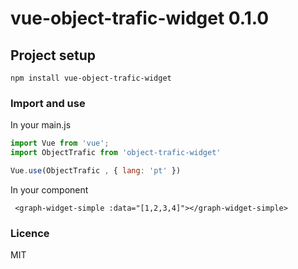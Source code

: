 # vue-object-trafic-widget 0.1.0

## Project setup
```
npm install vue-object-trafic-widget
```

###  Import and use
In your main.js 
```javascript
import Vue from 'vue';
import ObjectTrafic from 'object-trafic-widget'

Vue.use(ObjectTrafic , { lang: 'pt' })
```
In your component
```vue
 <graph-widget-simple :data="[1,2,3,4]"></graph-widget-simple>
```
### Licence
MIT
